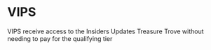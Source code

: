 # VIPS
VIPS receive access to the Insiders Updates Treasure Trove without needing to pay for the qualifying tier
